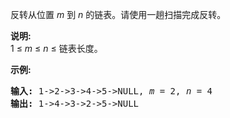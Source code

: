 <html>
 <body>
  <p>
   反转从位置
   <em>
    m
   </em>
   到
   <em>
    n
   </em>
   的链表。请使用一趟扫描完成反转。
  </p>
  <p>
   <strong>
    说明:
   </strong>
   <br/>
   1 ≤
   <em>
    m
   </em>
   ≤
   <em>
    n
   </em>
   ≤ 链表长度。
  </p>
  <p>
   <strong>
    示例:
   </strong>
  </p>
  <pre><strong>输入:</strong> 1-&gt;2-&gt;3-&gt;4-&gt;5-&gt;NULL, <em>m</em> = 2, <em>n</em> = 4
<strong>输出:</strong> 1-&gt;4-&gt;3-&gt;2-&gt;5-&gt;NULL</pre>
 </body>
</html>